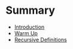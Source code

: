 # Summary

* [Introduction](README.md)
* [Warm Up](WarmUp.md)
* [Recursive Definitions](RecursiveDefinitions.md)